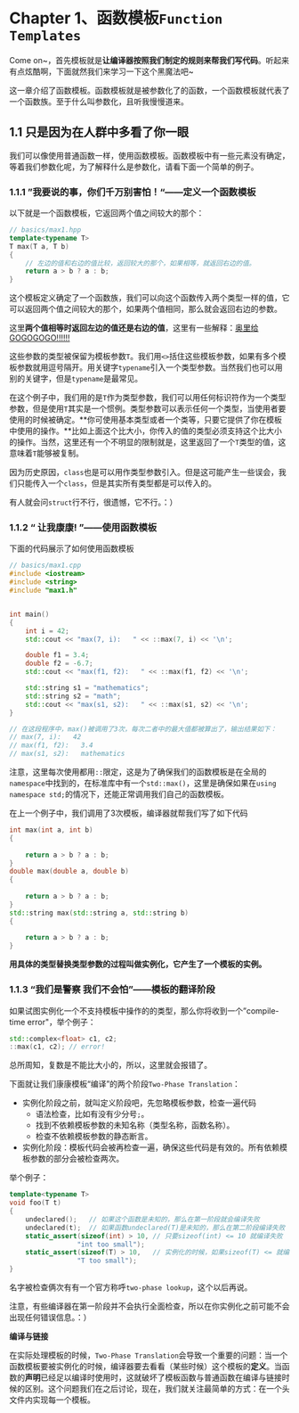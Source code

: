 # Chapter 1、函数模板```Function Templates```

Come on~，首先模板就是**让编译器按照我们制定的规则来帮我们写代码**。听起来有点炫酷啊，下面就然我们来学习一下这个黑魔法吧~

这一章介绍了函数模板。函数模板就是被参数化了的函数，一个函数模板就代表了一个函数族。至于什么叫参数化，且听我慢慢道来。

## 1.1 只是因为在人群中多看了你一眼

我们可以像使用普通函数一样，使用函数模板。函数模板中有一些元素没有确定，等着我们参数化呢，为了解释什么是参数化，请看下面一个简单的例子。

### 1.1.1 ”我要说的事，你们千万别害怕！“——定义一个函数模板

以下就是一个函数模板，它返回两个值之间较大的那个：

```c++
// basics/max1.hpp
template<typename T>
T max(T a, T b)
{
    // 左边的值和右边的值比较，返回较大的那个，如果相等，就返回右边的值。
	return a > b ? a : b;
}
```

这个模板定义确定了一个函数族，我们可以向这个函数传入两个类型一样的值，它可以返回两个值之间较大的那个，如果两个值相同，那么就会返回右边的参数。

这里**两个值相等时返回左边的值还是右边的值**，这里有一些解释：[奥里给GOGOGOGO!!!!!!](https://www.zhihu.com/question/266917342)

这些参数的类型被保留为模板参数```T```。我们用```<>```括住这些模板参数，如果有多个模板参数就用逗号隔开。用关键字```typename```引入一个类型参数。当然我们也可以用别的关键字，但是```typename```是最常见。

在这个例子中，我们用的是```T```作为类型参数，我们可以用任何标识符作为一个类型参数，但是使用```T```其实是一个惯例。类型参数可以表示任何一个类型，当使用者要使用的时候被确定。**你可使用基本类型或者一个类等，只要它提供了你在模板中使用的操作。**比如上面这个比大小，你传入的值的类型必须支持这个比大小的操作。当然，这里还有一个不明显的限制就是，这里返回了一个```T```类型的值，这意味着```T```能够被复制。

因为历史原因，```class```也是可以用作类型参数引入。但是这可能产生一些误会，我们只能传入一个```class```，但是其实所有类型都是可以传入的。

有人就会问```struct```行不行，很遗憾，它不行。：）

### 1.1.2 “ 让我康康! ”——使用函数模板

下面的代码展示了如何使用函数模板

```c++
// basics/max1.cpp
#include <iostream>
#include <string>
#include "max1.h"


int main()
{
	int i = 42;
	std::cout << "max(7, i):   " << ::max(7, i) << '\n';

	double f1 = 3.4;
	double f2 = -6.7;
	std::cout << "max(f1, f2):   " << ::max(f1, f2) << '\n';

	std::string s1 = "mathematics";
	std::string s2 = "math";
	std::cout << "max(s1, s2):   " << ::max(s1, s2) << '\n';
}

// 在这段程序中，max()被调用了3次，每次二者中的最大值都被算出了，输出结果如下：
// max(7, i):   42
// max(f1, f2):   3.4
// max(s1, s2):   mathematics
```

注意，这里每次使用都用```::```限定，这是为了确保我们的函数模板是在全局的```namespace```中找到的，在标准库中有一个```std::max()```，这里是确保如果在```using namespace std;```的情况下，还能正常调用我们自己的函数模板。

在上一个例子中，我们调用了3次模板，编译器就帮我们写了如下代码

```c++
int max(int a, int b)
{
	
	return a > b ? a : b;
}
double max(double a, double b)
{
	
	return a > b ? a : b;
}
std::string max(std::string a, std::string b)
{
	
	return a > b ? a : b;
}
```

**用具体的类型替换类型参数的过程叫做实例化，它产生了一个模板的实例。**

### 1.1.3 “我们是警察 我们不会怕”——模板的翻译阶段

如果试图实例化一个不支持模板中操作的的类型，那么你将收到一个”compile-time error"，举个例子：

```c++
std::complex<float> c1, c2;
::max(c1, c2); // error!
```

总所周知，复数是不能比大小的，所以，这里就会报错了。

下面就让我们康康模板“编译”的两个阶段```Two-Phase Translation```：

- 实例化阶段之前，就叫定义阶段吧，先忽略模板参数，检查一遍代码
  - 语法检查，比如有没有少分号```;```。
  - 找到不依赖模板参数的未知名称（类型名称，函数名称）。
  - 检查不依赖模板参数的静态断言。
- 实例化阶段：模板代码会被再检查一遍，确保这些代码是有效的。所有依赖模板参数的部分会被检查两次。

举个例子：

```c++
template<typename T>
void foo(T t)
{
	undeclared();   // 如果这个函数是未知的，那么在第一阶段就会编译失败
	undeclared(t);  // 如果函数undeclared(T)是未知的，那么在第二阶段编译失败
	static_assert(sizeof(int) > 10, // 只要sizeof(int) <= 10 就编译失败
		         "int too small");
	static_assert(sizeof(T) > 10,   // 实例化的时候，如果sizeof(T) <= 就编译失败
				 "T too small");
}
```

名字被检查俩次有有一个官方称呼```two-phase lookup```，这个以后再说。

注意，有些编译器在第一阶段并不会执行全面检查，所以在你实例化之前可能不会出现任何错误信息。：）

**编译与链接**

在实际处理模板的时候，```Two-Phase Translation```会导致一个重要的问题：当一个函数模板要被实例化的时候，编译器要去看看（某些时候）这个模板的**定义**。当函数的**声明**已经足以编译时使用时，这就破坏了模板函数与普通函数在编译与链接时候的区别。这个问题我们在之后讨论，现在，我们就关注最简单的方式：在一个头文件内实现每一个模板。	

